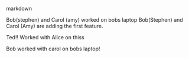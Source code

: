 
markdown

Bob(stephen) and Carol (amy) worked on bobs laptop
Bob(Stephen) and Carol (Amy) are adding the first feature.


Ted!! Worked with Alice on thiss

Bob worked with carol on bobs laptop!